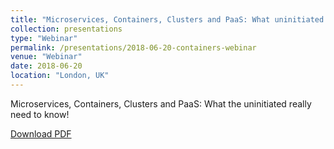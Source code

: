 ```yaml
---
title: "Microservices, Containers, Clusters and PaaS: What uninitiated really need to know!"
collection: presentations
type: "Webinar"
permalink: /presentations/2018-06-20-containers-webinar
venue: "Webinar"
date: 2018-06-20
location: "London, UK"
---
```


Microservices, Containers, Clusters and PaaS: What the uninitiated really need to know!

[Download PDF](/files/Micro%20Focus%20-%20Microservices,Containers,Clusters%20and%20PaaS.pdf)
